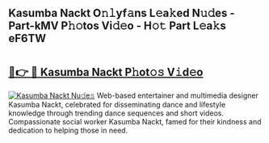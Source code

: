 ## Kasumba Nackt O𝚗𝚕yf𝚊ns L𝚎a𝚔ed N𝚞𝚍es - Part-kMV P𝚑𝚘tos Vi𝚍𝚎o - H𝚘𝚝 Part L𝚎a𝚔s eF6TW

# <h2><a href="http://kfcqh6e.oniu.top/?m=Kasumba+Nackt">🔗👉 🔴 Kasumba Nackt P𝚑ot𝚘𝚜 V𝚒d𝚎o</a></h2>

[![Kasumba Nackt Nu𝚍e𝚜](https://i.imgur.com/0qMVB7G.gif)](http://kfcqh6e.oniu.top/?m=Kasumba+Nackt)
Web-based entertainer and multimedia designer Kasumba Nackt, celebrated for disseminating dance and lifestyle knowledge through trending dance sequences and short videos. Compassionate social worker Kasumba Nackt, famed for their kindness and dedication to helping those in need.  
